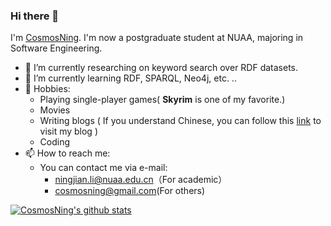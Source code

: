 ### Hi there 👋

I'm [CosmosNing](https://github.com/CosmosNing). I'm now a postgraduate student at NUAA, majoring in Software Engineering.

- 🔭 I’m currently researching on keyword search over RDF datasets.
- 🌱 I’m currently learning RDF, SPARQL, Neo4j, etc. ..
- 💖 Hobbies:
  - Playing single-player games( **Skyrim** is one of my favorite.)
  - Movies
  - Writing blogs ( If you understand Chinese, you can follow this [link](https://cosmosning.vercel.app/) to visit my blog )
  - Coding
- 📫 How to reach me: 
  - You can contact me via e-mail:
    - ningjian.li@nuaa.edu.cn（For academic）
    - cosmosning@gmail.com(For others)

[![CosmosNing's github stats](https://github-readme-stats.vercel.app/api?username=CosmosNing&show_icons=true)](https://github-readme-stats.vercel.app/api?username=CosmosNing&show_icons=true)